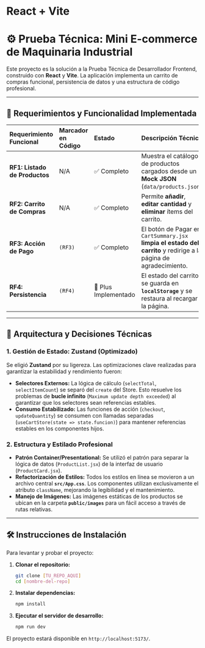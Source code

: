# React + Vite
# ⚙️ Prueba Técnica: Mini E-commerce de Maquinaria Industrial

Este proyecto es la solución a la Prueba Técnica de Desarrollador Frontend, construido con **React** y **Vite**. La aplicación implementa un carrito de compras funcional, persistencia de datos y una estructura de código profesional.

---

## 🚀 Requerimientos y Funcionalidad Implementada

| Requerimiento Funcional | Marcador en Código | Estado | Descripción Técnica |
| :--- | :--- | :--- | :--- |
| **RF1: Listado de Productos** | N/A | ✅ Completo | Muestra el catálogo de productos cargados desde un **Mock JSON** (`data/products.json`). |
| **RF2: Carrito de Compras** | N/A | ✅ Completo | Permite **añadir**, **editar cantidad** y **eliminar** ítems del carrito. |
| **RF3: Acción de Pago** | `(RF3)` | ✅ Completo | El botón de Pagar en `CartSummary.jsx` **limpia el estado del carrito** y redirige a la página de agradecimiento. |
| **RF4: Persistencia** | `(RF4)` | 🌟 Plus Implementado | El estado del carrito se guarda en **`localStorage`** y se restaura al recargar la página. |

---

## 🧠 Arquitectura y Decisiones Técnicas

### 1. Gestión de Estado: Zustand (Optimizado)

Se eligió **Zustand** por su ligereza. Las optimizaciones clave realizadas para garantizar la estabilidad y rendimiento fueron:

* **Selectores Externos:** La lógica de cálculo (`selectTotal`, `selectItemCount`) se separó del `create` del Store. Esto resuelve los problemas de **bucle infinito** (`Maximum update depth exceeded`) al garantizar que los selectores sean referencias estables.
* **Consumo Estabilizado:** Las funciones de acción (`checkout`, `updateQuantity`) se consumen con llamadas separadas (`useCartStore(state => state.funcion)`) para mantener referencias estables en los componentes hijos.

### 2. Estructura y Estilado Profesional

* **Patrón Container/Presentational:** Se utilizó el patrón para separar la lógica de datos (`ProductList.jsx`) de la interfaz de usuario (`ProductCard.jsx`).
* **Refactorización de Estilos:** Todos los estilos en línea se movieron a un archivo central **`src/App.css`**. Los componentes utilizan exclusivamente el atributo `className`, mejorando la legibilidad y el mantenimiento.
* **Manejo de Imágenes:** Las imágenes estáticas de los productos se ubican en la carpeta **`public/images`** para un fácil acceso a través de rutas relativas.

---

## 🛠️ Instrucciones de Instalación

Para levantar y probar el proyecto:

1.  **Clonar el repositorio:**
    ```bash
    git clone [TU_REPO_AQUI]
    cd [nombre-del-repo]
    ```

2.  **Instalar dependencias:**
    ```bash
    npm install
    ```

3.  **Ejecutar el servidor de desarrollo:**
    ```bash
    npm run dev
    ```

El proyecto estará disponible en `http://localhost:5173/`.